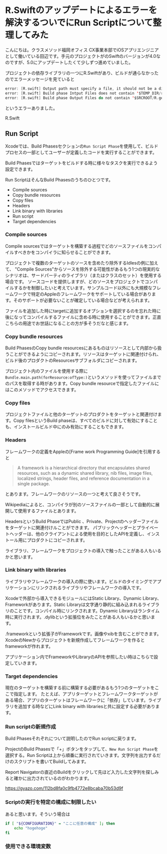 # R.Swiftのアップデートによるエラーを解決するついでにRun Scriptについて整理してみた



こんにちは。クラスメソッド福岡オフィス CX事業本部でiOSアプリエンジニアとして働いている田辺です。手元のプロジェクトがのSwiftのバージョンが4.0なのですが、5.0にアップデートしたくて少しずつ進めていました。

プロジェクトの依存ライブラリの一つにR.Swiftがあり、ビルドが通らなかったのでエラーメッセージを見ていると

```swift
error: [R.swift] Output path must specify a file, it should not be a directory.
error: [R.swift] Build phase Intput Files does not contain '$TEMP_DIR/rswift-lastrun'.
error: [R.swift] Build phase Output Files do not contain '$SRCROOT/R.generated.swift'.
```

というエラーありました。

R.Swift

## Run Script

Xcodeでは、Build Phasesセクションの`Run Script Phase`を使用して、ビルドプロセスの一部としてユーザーが定義したコードを実行することができます。

Build Phasesではターゲットをビルドする時に様々なタスクを実行できるよう設定できます。

Run ScriptはそんなBuild Phasesのうちのひとつです。

- Compile sources
- Copy bundle resources
- Copy files
- Headers
- Link binary with libraries
- Run script
- Target dependencies

### Compile sources

Compile sourcesではターゲットを構築する過程でどのソースファイルをコンパイルすべきかをコンパイラに知らせることができます。

プロジェクトで複数のターゲットのソースを含めたり除外するIdlesの例に加えて、 "Compile Sources"からソースを除外する可能性があるもう1つの現実的なシナリオは、サードパーティのライブラリ（またはクラスのセット）を使用する場合です。 ソースコードを提供しますが、どのソースをプロジェクトでコンパイルするかを制御したいと考えています。サンプルコード以外にも大規模なフレームワークで特定のAppleのフレームワークをサポートしている場合があります。そのサポートが必要ないことが確定している場合などが考えられます。

ファイルを追加した時にtargetに追加するオプションを選択するのを忘れた時に後になってコンパイルするファイルに含める時に使用することができます。正直こちらの用途でお世話になることの方が多そうだなと感じます。

### Copy bundle resources

Build PhasesのCopy bundle resourcesにあるものはリソースとして内部から扱うことができるようにコピーされます。リソースはターゲットに関連付けられ、ビルド後のプロダクトのResourcesサブフォルダにコピーされます。

プロジェクト内のファイルを使用する際に`Bundle.main.path(forResource:ofType:)`というメソッドを使ってファイルまでのパスを取得する時があります。Copy bundle resourceで指定したファイルにはこのメソッドでアクセスできます。

### Copy files

プロジェクトファイルと他のターゲットのプロダクトをターゲットと関連付けます。Copy filesというBuild phaseは、すべてのビルドに対して有効にすることも、インストールビルド中にのみ有効にすることもできます。

### Headers

フレームワークの定義をAppleの[Frame work Programming Guide]を引用すると

> A framework is a hierarchical directory that encapsulates shared resources, such as a dynamic shared library, nib files, image files, localized strings, header files, and reference documentation in a single package.

とあります。フレームワークのリソースの一つと考えて良さそうです。

Wikipediaによると、コンパイラが別のソースファイルの一部として自動的に展開して使用するファイルとあります。

HeadersというBuild PhaseではPublic 、Private、Projectのヘッダーファイルをターゲットに関連付けルことができます。 パブリックヘッダーとプライベートヘッダーは、他のクライアントによる使用を目的としたAPIを定義し、インストール用にプロダクトにコピーされます。

ライブラリ、フレームワークをプロジェクトの導入で触ったことがある人もいるかと思います。

### Link binary with libraries

ライブラリやフレームワークの導入の際に使います。ビルドのタイミングでアプリケーションにリンクされるライブラリやフレームワークの導入です。

Xcodeで外部から導入できるモジュールにはStatic Library、Dynamic Library、Frameworkがあります。Static Libraryは文字通り静的に組み込まれるライブラリのことです。コンパイル時にリンクされます。Dynamic Libraryはランタイム時に実行されます。.dylibという拡張位をみたことがある人もいるかと思います。

.frameworkという拡張子がFrameworkです。画像やxibを含むことができます。XcodeのNewからプロジェクトを新規作成してフレームワークを作るとframeworkが作れます。

アプリケーション内でFrameworkやLibraryのAPIを参照したい時はこちらで設定していきます。

### Target dependencies

現在のターゲットを構築する前に構築する必要があるもう1つのターゲットをここで指定します。 たとえば、アプリターゲットとフレームワークターゲットがある場合、アプリのターゲットはフレームワークに「依存」しています。ライブラリを追加する時などにLink binary with librariesと共に設定する必要があります。

### Run scriptの新規作成

Build Phasesそれぞれについて説明したのでRun scriptに戻ります。

ProjectのBuild Phasesで「+」ボタンをタップして、`New Run Script Phase`を選択する。Run Scriptは上から順番に実行されていきます。文字列を出力するだけのスクリプトを書いてBuildしてみます。

Report Navigatorの直近のBuildをクリックして先ほど入力した文字列を探しみると確かに出力されているのがわかります。	

https://gyazo.com/112bd8fa0c9fb4772e8bcaba70b53d9f

### Scriptの実行を特定の構成に制限したい

あると思います。そういう場合は

```sh
if [ "${CONFIGURATION}" = "ここに任意の構成" ]; then
    echo "hogehoge"
fi
```

### 使用できる環境変数







